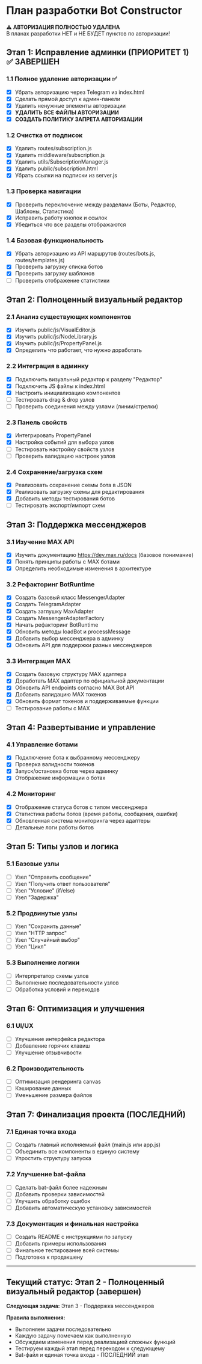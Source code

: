 # План разработки Bot Constructor

⚠️ **АВТОРИЗАЦИЯ ПОЛНОСТЬЮ УДАЛЕНА**  
В планах разработки НЕТ и НЕ БУДЕТ пунктов по авторизации!

## Этап 1: Исправление админки (ПРИОРИТЕТ 1) ✅ ЗАВЕРШЕН

### 1.1 Полное удаление авторизации ✅
- [x] Убрать авторизацию через Telegram из index.html
- [x] Сделать прямой доступ к админ-панели  
- [x] Удалить ненужные элементы авторизации
- [x] **УДАЛИТЬ ВСЕ ФАЙЛЫ АВТОРИЗАЦИИ**
- [x] **СОЗДАТЬ ПОЛИТИКУ ЗАПРЕТА АВТОРИЗАЦИИ**

### 1.2 Очистка от подписок
- [x] Удалить routes/subscription.js
- [x] Удалить middleware/subscription.js  
- [x] Удалить utils/SubscriptionManager.js
- [x] Удалить public/subscription.html
- [x] Убрать ссылки на подписки из server.js

### 1.3 Проверка навигации
- [x] Проверить переключение между разделами (Боты, Редактор, Шаблоны, Статистика)
- [x] Исправить работу кнопок и ссылок
- [x] Убедиться что все разделы отображаются

### 1.4 Базовая функциональность
- [x] Убрать авторизацию из API маршрутов (routes/bots.js, routes/templates.js)
- [x] Проверить загрузку списка ботов
- [x] Проверить загрузку шаблонов
- [ ] Проверить отображение статистики

## Этап 2: Полноценный визуальный редактор

### 2.1 Анализ существующих компонентов
- [x] Изучить public/js/VisualEditor.js
- [x] Изучить public/js/NodeLibrary.js
- [x] Изучить public/js/PropertyPanel.js
- [x] Определить что работает, что нужно доработать

### 2.2 Интеграция в админку
- [x] Подключить визуальный редактор к разделу "Редактор"
- [x] Подключить JS файлы к index.html
- [x] Настроить инициализацию компонентов
- [ ] Тестировать drag & drop узлов
- [ ] Проверить соединения между узлами (линии/стрелки)

### 2.3 Панель свойств
- [x] Интегрировать PropertyPanel
- [x] Настройка событий для выбора узлов
- [ ] Тестировать настройку свойств узлов
- [ ] Проверить валидацию настроек узлов

### 2.4 Сохранение/загрузка схем
- [x] Реализовать сохранение схемы бота в JSON
- [x] Реализовать загрузку схемы для редактирования
- [x] Добавить методы тестирования ботов
- [ ] Тестировать экспорт/импорт схем

## Этап 3: Поддержка мессенджеров

### 3.1 Изучение MAX API
- [x] Изучить документацию https://dev.max.ru/docs (базовое понимание)
- [x] Понять принципы работы с MAX ботами
- [x] Определить необходимые изменения в архитектуре

### 3.2 Рефакторинг BotRuntime
- [x] Создать базовый класс MessengerAdapter
- [x] Создать TelegramAdapter
- [x] Создать заглушку MaxAdapter
- [x] Создать MessengerAdapterFactory
- [x] Начать рефакторинг BotRuntime
- [x] Обновить методы loadBot и processMessage
- [x] Добавить выбор мессенджера в админку
- [x] Обновить API для поддержки разных мессенджеров

### 3.3 Интеграция MAX
- [x] Создать базовую структуру MAX адаптера
- [x] Доработать MAX адаптер по официальной документации
- [x] Обновить API endpoints согласно MAX Bot API
- [x] Добавить валидацию MAX токенов
- [x] Обновить формат токенов и поддерживаемые функции
- [ ] Тестирование работы с MAX

## Этап 4: Развертывание и управление

### 4.1 Управление ботами
- [x] Подключение бота к выбранному мессенджеру
- [x] Проверка валидности токенов
- [x] Запуск/остановка ботов через админку
- [x] Отображение информации о ботах

### 4.2 Мониторинг
- [x] Отображение статуса ботов с типом мессенджера
- [x] Статистика работы ботов (время работы, сообщения, ошибки)
- [x] Обновленная система мониторинга через адаптеры
- [ ] Детальные логи работы ботов

## Этап 5: Типы узлов и логика

### 5.1 Базовые узлы
- [ ] Узел "Отправить сообщение"
- [ ] Узел "Получить ответ пользователя"
- [ ] Узел "Условие" (if/else)
- [ ] Узел "Задержка"

### 5.2 Продвинутые узлы
- [ ] Узел "Сохранить данные"
- [ ] Узел "HTTP запрос"
- [ ] Узел "Случайный выбор"
- [ ] Узел "Цикл"

### 5.3 Выполнение логики
- [ ] Интерпретатор схемы узлов
- [ ] Выполнение последовательности узлов
- [ ] Обработка условий и переходов

## Этап 6: Оптимизация и улучшения

### 6.1 UI/UX
- [ ] Улучшение интерфейса редактора
- [ ] Добавление горячих клавиш
- [ ] Улучшение отзывчивости

### 6.2 Производительность
- [ ] Оптимизация рендеринга canvas
- [ ] Кэширование данных
- [ ] Уменьшение размера файлов

## Этап 7: Финализация проекта (ПОСЛЕДНИЙ)

### 7.1 Единая точка входа
- [ ] Создать главный исполняемый файл (main.js или app.js)
- [ ] Объединить все компоненты в единую систему
- [ ] Упростить структуру запуска

### 7.2 Улучшение bat-файла
- [ ] Сделать bat-файл более надежным
- [ ] Добавить проверки зависимостей
- [ ] Улучшить обработку ошибок
- [ ] Добавить автоматическую установку зависимостей

### 7.3 Документация и финальная настройка
- [ ] Создать README с инструкциями по запуску
- [ ] Добавить примеры использования
- [ ] Финальное тестирование всей системы
- [ ] Подготовка к продакшену

---

## Текущий статус: Этап 2 - Полноценный визуальный редактор (завершен)

**Следующая задача:** Этап 3 - Поддержка мессенджеров

**Правила выполнения:**
- Выполняем задачи последовательно
- Каждую задачу помечаем как выполненную
- Обсуждаем изменения перед реализацией сложных функций
- Тестируем каждый этап перед переходом к следующему
- Bat-файл и единая точка входа - ПОСЛЕДНИЙ этап